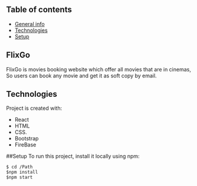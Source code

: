 ## Table of contents
* [General info](#general-info)
* [Technologies](#technologies)
* [Setup](#setup)


## FlixGo

FlixGo is movies booking website which offer all movies that are in cinemas, So users can book any movie and get it as soft copy by email.

## Technologies
Project is created with:
* React
* HTML
* CSS.
* Bootstrap
* FireBase


##Setup
To run this project, install it locally using npm:
```
$ cd /Path
$npm install
$npm start
```
